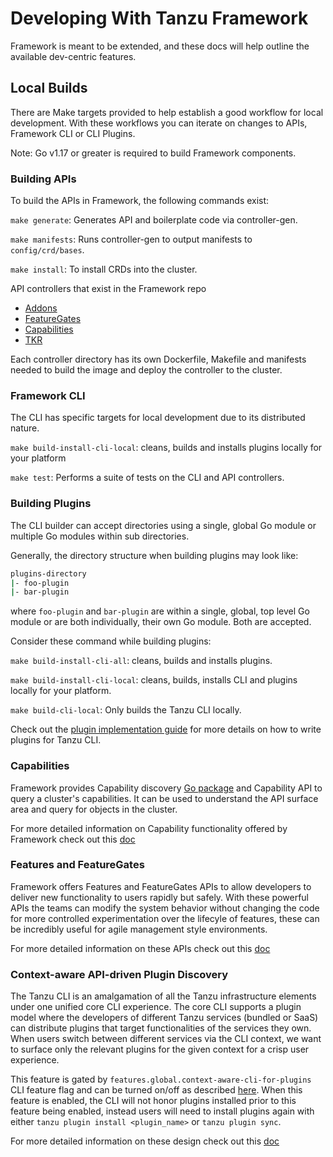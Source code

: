 # Developing With Tanzu Framework

Framework is meant to be extended, and these docs will help outline the available dev-centric features.

## Local Builds

There are Make targets provided to help establish a good workflow for local development.
With these workflows you can iterate on changes to APIs, Framework CLI or CLI Plugins.

Note: Go v1.17 or greater is required to build Framework components.

### Building APIs

To build the APIs in Framework, the following commands exist:

`make generate`: Generates API and boilerplate code via controller-gen.

`make manifests`: Runs controller-gen to output manifests to `config/crd/bases`.

`make install`: To install CRDs into the cluster.

API controllers that exist in the Framework repo

* [Addons](https://github.com/vmware-tanzu/tanzu-framework/tree/main/addons)
* [FeatureGates](https://github.com/vmware-tanzu/tanzu-framework/tree/main/featuregates)
* [Capabilities](https://github.com/vmware-tanzu/tanzu-framework/tree/main/capabilities)
* [TKR](https://github.com/vmware-tanzu/tanzu-framework/tree/main/pkg/v1/tkr)

Each controller directory has its own Dockerfile, Makefile and manifests needed to build the image and
deploy the controller to the cluster.

### Framework CLI

The CLI has specific targets for local development due to its distributed nature.

`make build-install-cli-local`: cleans, builds and installs plugins locally for
your platform

`make test`: Performs a suite of tests on the CLI and API controllers.

### Building Plugins

The CLI builder can accept directories using a single, global Go module
or multiple Go modules within sub directories.

Generally, the directory structure when building plugins may look like:

```sh
plugins-directory
|- foo-plugin
|- bar-plugin
```

where `foo-plugin` and `bar-plugin` are within a single, global, top level Go module
or are both individually, their own Go module. Both are accepted.

Consider these command while building plugins:

`make build-install-cli-all`: cleans, builds and installs plugins.

`make build-install-cli-local`: cleans, builds, installs CLI and plugins locally
for your platform.

`make build-cli-local`: Only builds the Tanzu CLI locally.

Check out the [plugin implementation guide](../../cli/core/docs/cli/plugin_implementation_guide.md)
for more details on how to write plugins for Tanzu CLI.

### Capabilities

Framework provides Capability discovery
[Go package](https://github.com/vmware-tanzu/tanzu-framework/tree/main/capabilities/discovery)
and Capability API to query a cluster's capabilities. It can be used to understand the API surface area and query for
objects in the cluster.

For more detailed information on Capability functionality offered by Framework check out this
[doc](../api-machinery/capability-discovery.md)

### Features and FeatureGates

Framework offers Features and FeatureGates APIs to allow developers to deliver new functionality to users rapidly but
safely. With these powerful APIs the teams can modify the system behavior without changing the code for more controlled
experimentation over the lifecyle of features, these can be incredibly useful for agile management style environments.

For more detailed information on these APIs check out this [doc](../api-machinery/features-and-featuregates.md)

### Context-aware API-driven Plugin Discovery

The Tanzu CLI is an amalgamation of all the Tanzu infrastructure elements under one unified core CLI experience. The core CLI supports a plugin model where the developers of different Tanzu services (bundled or SaaS) can distribute plugins that target functionalities of the services they own. When users switch between different services via the CLI context, we want to surface only the relevant plugins for the given context for a crisp user experience.

This feature is gated by `features.global.context-aware-cli-for-plugins` CLI feature flag and can be turned on/off as described [here](../../cli/core/docs/cli/config-features.md). When this feature is enabled, the CLI will not honor plugins installed prior to this feature being enabled, instead users will need to install plugins again with either `tanzu plugin install <plugin_name>` or `tanzu plugin sync`.

For more detailed information on these design check out this [doc](../../cli/core/docs/design/context-aware-plugin-discovery-design.md)
